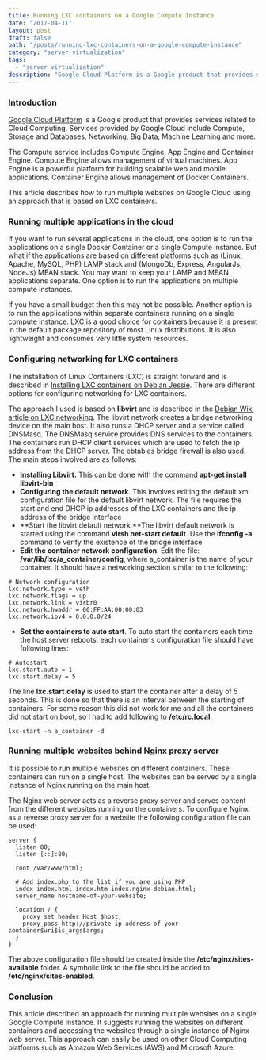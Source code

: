 ```yaml
---
title: Running LXC containers on a Google Compute Instance
date: "2017-04-11"
layout: post
draft: false
path: "/posts/running-lxc-containers-on-a-google-compute-instance"
category: "server virtualization"
tags:
  - "server virtualization"
description: "Google Cloud Platform is a Google product that provides services related to Cloud Computing. Services provided by Google Cloud include Compute, Storage and Databases, Networking, Big Data, Machine Learning and more."
---
```


### Introduction
[Google Cloud Platform](https://cloud.google.com/) is a Google product that provides services related to Cloud Computing. Services provided by Google Cloud include Compute, Storage and Databases, Networking, Big Data, Machine Learning and more.

The Compute service includes Compute Engine, App Engine and Container Engine. Compute Engine allows management of virtual machines. App Engine is a powerful platform for building scalable web and mobile applications. Container Engine allows management of Docker Containers.

This article describes how to run multiple websites on Google Cloud using an approach that is based on LXC containers.

### Running multiple applications in the cloud
If you want to run several applications in the cloud, one option is to run the applications on a single Docker Container or a single Compute instance. But what if the applications are based on different platforms such as (Linux, Apache, MySQL, PHP) LAMP stack and (MongoDb, Express, AngularJs, NodeJs) MEAN stack. You may want to keep your LAMP and MEAN applications separate. One option is to run the applications on multiple compute instances.

If you have a small budget then this may not be possible. Another option is to run the applications within separate containers running on a single compute instance. LXC is a good choice for containers because it is present in the default package repository of most Linux distributions. It is also lightweight and consumes very little system resources.

### Configuring networking for LXC containers
The installation of Linux Containers (LXC) is straight forward and is described in [Installing LXC containers on Debian Jessie](/posts/installing-lxc-containers-on-debian-jessie). There are different options for configuring networking for LXC containers.

The approach I used is based on **libvirt** and is described in the [Debian Wiki article on LXC networking](https://wiki.debian.org/LXC/LibVirtDefaultNetwork). The libvirt network creates a bridge networking device on the main host. It also runs a DHCP server and a service called DNSMasq. The DNSMasq service provides DNS services to the containers. The containers run DHCP client services which are used to fetch the ip address from the DHCP server. The ebtables bridge firewall is also used. The main steps involved are as follows:

* **Installing Libvirt.** This can be done with the command **apt-get install libvirt-bin**
* **Configuring the default network**. This involves editing the default.xml configuration file for the default libvirt network. The file requires the start and end DHCP ip addresses of the LXC containers and the ip address of the bridge interface
* **Start the libvirt default network.**The libvirt default network is started using the command **virsh net-start default**. Use the **ifconfig -a** command to verify the existence of the bridge interface
* **Edit the container network configuration**. Edit the file: **/var/lib/lxc/a_container/config**, where a_container is the name of your container. It should have a networking section similar to the following:

```
# Network configuration
lxc.network.type = veth
lxc.network.flags = up
lxc.network.link = virbr0
lxc.network.hwaddr = 00:FF:AA:00:00:03
lxc.network.ipv4 = 0.0.0.0/24
```

* **Set the containers to auto start**. To auto start the containers each time the host server reboots, each container's configuration file should have following lines:

```
# Autostart
lxc.start.auto = 1
lxc.start.delay = 5
```

The line **lxc.start.delay** is used to start the container after a delay of 5 seconds. This is done so that there is an interval between the starting of containers. For some reason this did not work for me and all the containers did not start on boot, so I had to add following to **/etc/rc.local**:

```
lxc-start -n a_container -d
```

### Running multiple websites behind Nginx proxy server
It is possible to run multiple websites on different containers. These containers can run on a single host. The websites can be served by a single instance of Nginx running on the main host.

The Nginx web server acts as a reverse proxy server and serves content from the different websites running on the containers. To configure Nginx as a reverse proxy server for a website the following configuration file can be used:

```
server {
  listen 80;
  listen [::]:80;

  root /var/www/html;

  # Add index.php to the list if you are using PHP
  index index.html index.htm index.nginx-debian.html;
  server_name hostname-of-your-website;

  location / {
    proxy_set_header Host $host;
    proxy_pass http://private-ip-address-of-your-container$uri$is_args$args;
  }
}
```

The above configuration file should be created inside the **/etc/nginx/sites-available** folder. A symbolic link to the file should be added to **/etc/nginx/sites-enabled**.

### Conclusion
This article described an approach for running multiple websites on a single Google Compute Instance. It suggests running the websites on different containers and accessing the websites through a single instance of Nginx web server. This approach can easily be used on other Cloud Computing platforms such as Amazon Web Services (AWS) and Microsoft Azure.
